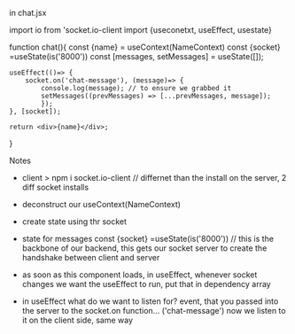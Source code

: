 in chat.jsx 

import io from 'socket.io-client
import {useconetxt, useEffect, usestate}

function chat(){
    const {name} = useContext(NameContext)
    const {socket} =useState(is('8000'))
    const [messages, setMessages] = useState([]);

    useEffect(()=> {
        socket.on('chat-message'), (message)=> {
            console.log(message); // to ensure we grabbed it
            setMessages((prevMessages) => [...prevMessages, message]);
            });
    }, [socket]);

    return <div>{name}</div>;
}


Notes
* client > npm i socket.io-client // differnet than the install on the server, 2 diff socket installs

* deconstruct our useContext(NameContext)
* create state using thr socket
* state for messages
const {socket} =useState(is('8000')) // this is the backbone of our backend, this gets our socket server to create the handshake between client and server
* as soon as this component loads, in useEffect, whenever socket changes we want the useEffect to run, put that in dependency array
* in useEffect what do we want to listen for?
    event, that you passed into the server to the socket.on function... ('chat-message')
    now we listen to it on the client side, same way
